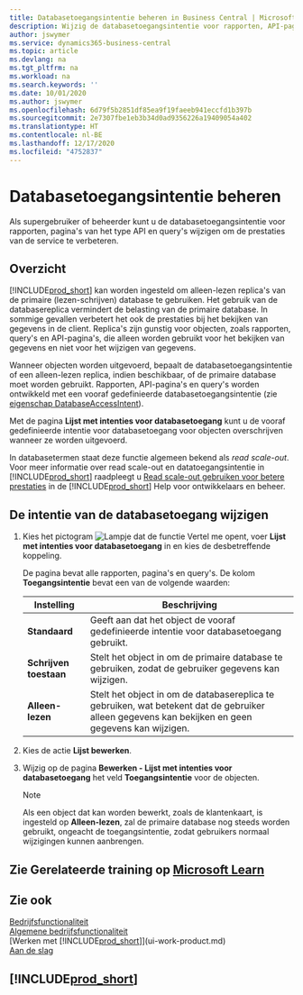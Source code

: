 ```yaml
---
title: Databasetoegangsintentie beheren in Business Central | Microsoft Docs
description: Wijzig de databasetoegangsintentie voor rapporten, API-pagina's en query's.
author: jswymer
ms.service: dynamics365-business-central
ms.topic: article
ms.devlang: na
ms.tgt_pltfrm: na
ms.workload: na
ms.search.keywords: ''
ms.date: 10/01/2020
ms.author: jswymer
ms.openlocfilehash: 6d79f5b2851df85ea9f19faeeb941eccfd1b397b
ms.sourcegitcommit: 2e7307fbe1eb3b34d0ad9356226a19409054a402
ms.translationtype: HT
ms.contentlocale: nl-BE
ms.lasthandoff: 12/17/2020
ms.locfileid: "4752837"
---
```

# <a name="managing-database-access-intent"></a>Databasetoegangsintentie beheren 

Als supergebruiker of beheerder kunt u de databasetoegangsintentie voor rapporten, pagina's van het type API en query's wijzigen om de prestaties van de service te verbeteren.

## <a name="overview"></a>Overzicht

[!INCLUDE[prod_short](includes/prod_short.md)] kan worden ingesteld om alleen-lezen replica's van de primaire (lezen-schrijven) database te gebruiken. Het gebruik van de databasereplica vermindert de belasting van de primaire database. In sommige gevallen verbetert het ook de prestaties bij het bekijken van gegevens in de client. Replica's zijn gunstig voor objecten, zoals rapporten, query's en API-pagina's, die alleen worden gebruikt voor het bekijken van gegevens en niet voor het wijzigen van gegevens.

Wanneer objecten worden uitgevoerd, bepaalt de databasetoegangsintentie of een alleen-lezen replica, indien beschikbaar, of de primaire database moet worden gebruikt. Rapporten, API-pagina's en query's worden ontwikkeld met een vooraf gedefinieerde databasetoegangsintentie (zie [eigenschap DatabaseAccessIntent](/dynamics365/business-central/dev-itpro/developer/properties/devenv-dataaccessintent-property)).

Met de pagina **Lijst met intenties voor databasetoegang** kunt u de vooraf gedefinieerde intentie voor databasetoegang voor objecten overschrijven wanneer ze worden uitgevoerd.

In databasetermen staat deze functie algemeen bekend als *read scale-out*. Voor meer informatie over read scale-out en datatoegangsintentie in [!INCLUDE[prod_short](includes/prod_short.md)] raadpleegt u [Read scale-out gebruiken voor betere prestaties](/dynamics365/business-central/dev-itpro/administration/database-read-scale-out-overview) in de [!INCLUDE[prod_short](includes/prod_short.md)] Help voor ontwikkelaars en beheer.

## <a name="to-change-the-database-access-intent"></a>De intentie van de databasetoegang wijzigen

1. Kies het pictogram ![Lampje dat de functie Vertel me opent](media/ui-search/search_small.png "Vertel me wat u wilt doen"), voer **Lijst met intenties voor databasetoegang** in en kies de desbetreffende koppeling.

    De pagina bevat alle rapporten, pagina's en query's. De kolom **Toegangsintentie** bevat een van de volgende waarden:

    |**Instelling**|**Beschrijving**|  
    |------------|-------------|  
    |**Standaard**|Geeft aan dat het object de vooraf gedefinieerde intentie voor databasetoegang gebruikt.|
    |**Schrijven toestaan**|Stelt het object in om de primaire database te gebruiken, zodat de gebruiker gegevens kan wijzigen.|
    |**Alleen-lezen**|Stelt het object in om de databasereplica te gebruiken, wat betekent dat de gebruiker alleen gegevens kan bekijken en geen gegevens kan wijzigen.|

2. Kies de actie **Lijst bewerken**.

3. Wijzig op de pagina **Bewerken - Lijst met intenties voor databasetoegang** het veld **Toegangsintentie** voor de objecten.

    > [!NOTE]
    > Als een object dat kan worden bewerkt, zoals de klantenkaart, is ingesteld op **Alleen-lezen**, zal de primaire database nog steeds worden gebruikt, ongeacht de toegangsintentie, zodat gebruikers normaal wijzigingen kunnen aanbrengen.

## <a name="see-related-training-at-microsoft-learn"></a>Zie Gerelateerde training op [Microsoft Learn](/learn/paths/deploy-configure-dynamics-365-business-central/)

## <a name="see-also"></a>Zie ook
[Bedrijfsfunctionaliteit](across-business-functionality.md)  
[Algemene bedrijfsfunctionaliteit](ui-across-business-areas.md)  
[Werken met [!INCLUDE[prod_short](includes/prod_short.md)]](ui-work-product.md)  
[Aan de slag](product-get-started.md)    

## [!INCLUDE[prod_short](includes/free_trial_md.md)]  
